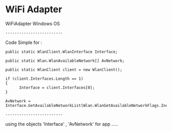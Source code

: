 # WiFi Adapter

WiFiAdapter Windows OS

    -------------------------
Code Simple for :

    public static WlanClient.WlanInterface Interface;

    public static Wlan.WlanAvailableNetwork[] AvNetwork;

    public static WlanClient client = new WlanClient();

    if (client.Interfaces.Length == 1)
    {
          Interface = client.Interfaces[0];
    }

    AvNetwork = Interface.GetAvailableNetworkList(Wlan.WlanGetAvailableNetworkFlags.IncludeAllManualHiddenProfiles);

    -------------------------
using the objects 'Interface' , 'AvNetwork' for app .....
